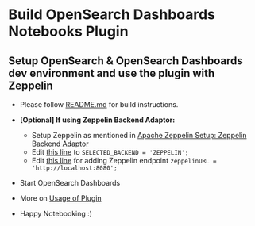 # Build OpenSearch Dashboards Notebooks Plugin

## Setup OpenSearch & OpenSearch Dashboards dev environment and use the plugin with Zeppelin

- Please follow [README.md](../../../../../../DEVELOPER_GUIDE.md) for build instructions.

- **[Optional] If using Zeppelin Backend Adaptor:**
  - Setup Zeppelin as mentioned in [Apache Zeppelin Setup: Zeppelin Backend Adaptor](./Zeppelin_backend_adaptor.md#apache-zeppelin-setup)
  - Edit [this line](https://github.com/opensearch-project/dashboards-notebooks/blob/dev/common/index.ts#L19) to `SELECTED_BACKEND = 'ZEPPELIN';`
  - Edit [this line](https://github.com/opensearch-project/dashboards-notebooks/blob/dev/common/index.ts#L21) for adding Zeppelin endpoint `zeppelinURL = 'http://localhost:8080';`
- Start OpenSearch Dashboards

- More on [Usage of Plugin](./Usage_Documentation.md)

- Happy Notebooking :)
